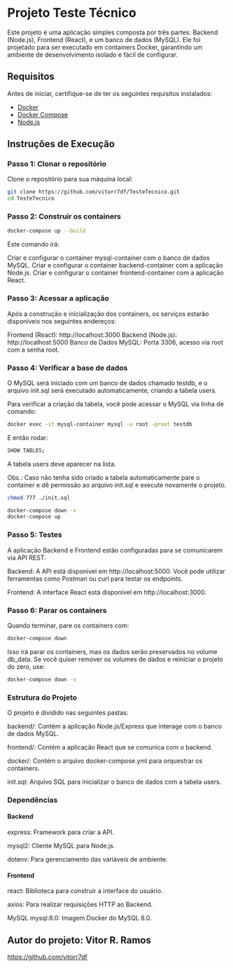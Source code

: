 # Projeto Teste Técnico

Este projeto é uma aplicação simples composta por três partes: Backend (Node.js), Frontend (React), e um banco de dados (MySQL). Ele foi projetado para ser executado em containers Docker, garantindo um ambiente de desenvolvimento isolado e fácil de configurar.

## Requisitos

Antes de iniciar, certifique-se de ter os seguintes requisitos instalados:

- [Docker](https://www.docker.com/get-started)
- [Docker Compose](https://docs.docker.com/compose/install/)
- [Node.js](https://nodejs.org/)

## Instruções de Execução

### Passo 1: Clonar o repositório

Clone o repositório para sua máquina local:

```bash
git clone https://github.com/vitorr7df/TesteTecnico.git
cd TesteTecnico
```

### Passo 2: Construir os containers

```bash
docker-compose up --build
```

Este comando irá:

Criar e configurar o container mysql-container com o banco de dados MySQL.
Criar e configurar o container backend-container com a aplicação Node.js.
Criar e configurar o container frontend-container com a aplicação React.

### Passo 3: Acessar a aplicação

Após a construção e inicialização dos containers, os serviços estarão disponíveis nos seguintes endereços:

Frontend (React): http://localhost:3000
Backend (Node.js): http://localhost:5000
Banco de Dados MySQL: Porta 3306, acesso via root com a senha root.

### Passo 4: Verificar a base de dados

O MySQL será iniciado com um banco de dados chamado testdb, e o arquivo init.sql será executado automaticamente, criando a tabela users.

Para verificar a criação da tabela, você pode acessar o MySQL via linha de comando:

```bash
docker exec -it mysql-container mysql -u root -proot testdb
```

E então rodar:

```bash
SHOW TABLES;
```

A tabela users deve aparecer na lista.

Obs.: Caso não tenha sido criado a tabela automaticamente pare o container e dê permissão ao arquivo init.sql e execute novamente o projeto.

```bash
chmod 777 ./init.sql
```

```bash
docker-compose down -v
docker-compose up
```

### Passo 5: Testes

A aplicação Backend e Frontend estão configuradas para se comunicarem via API REST.

Backend: A API está disponível em http://localhost:5000. Você pode utilizar ferramentas como Postman ou curl para testar os endpoints.

Frontend: A interface React está disponível em http://localhost:3000.

### Passo 6: Parar os containers

Quando terminar, pare os containers com:

```bash
docker-compose down
```

Isso irá parar os containers, mas os dados serão preservados no volume db_data. Se você quiser remover os volumes de dados e reiniciar o projeto do zero, use:

```bash
docker-compose down -v
```

### Estrutura do Projeto

O projeto é dividido nas seguintes pastas:

backend/: Contém a aplicação Node.js/Express que interage com o banco de dados MySQL.

frontend/: Contém a aplicação React que se comunica com o backend.

docker/: Contém o arquivo docker-compose.yml para orquestrar os containers.

init.sql: Arquivo SQL para inicializar o banco de dados com a tabela users.

### Dependências

#### Backend

express: Framework para criar a API.

mysql2: Cliente MySQL para Node.js.

dotenv: Para gerenciamento das variáveis de ambiente.

#### Frontend

react: Biblioteca para construir a interface do usuário.

axios: Para realizar requisições HTTP ao Backend.

MySQL
mysql:8.0: Imagem Docker do MySQL 8.0.

## Autor do projeto: Vitor R. Ramos

https://github.com/vitorr7df
